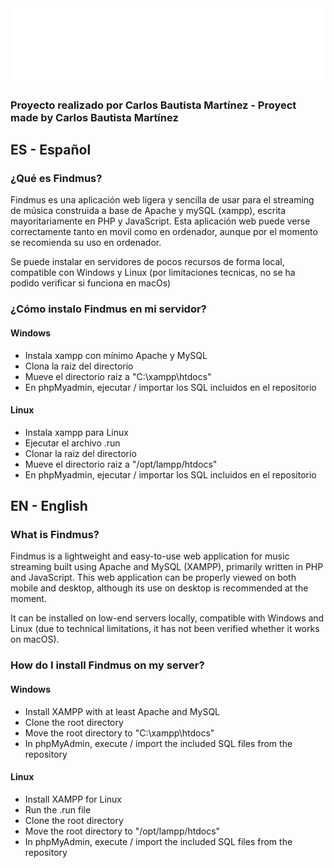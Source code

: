 <img src="styles/themes/darkTheme/logoText.svg">
<h3>Proyecto realizado por Carlos Bautista Martínez - Proyect made by Carlos Bautista Martínez</h3>
<h2>ES - Español</h2>
<h3>¿Qué es Findmus?</h3>
<p>Findmus es una aplicación web ligera y sencilla de usar para el streaming de música construida a base de Apache y mySQL (xampp), escrita mayoritariamente en PHP y JavaScript. Esta aplicación web puede verse correctamente tanto en movil como en ordenador, aunque por el momento se recomienda su uso en ordenador.</p>
<p>Se puede instalar en servidores de pocos recursos de forma local, compatible con Windows y Linux (por limitaciones tecnicas, no se ha podido verificar si funciona en macOs)</p>
<h3>¿Cómo instalo Findmus en mi servidor?</h3>
<h4>Windows</h4>
<ul>
  <li>Instala xampp con mínimo Apache y MySQL</li>
  <li>Clona la raiz del directorio</li>
  <li>Mueve el directorio raiz a "C:\xampp\htdocs"</li>
  <li>En phpMyadmin, ejecutar / importar los SQL incluidos en el repositorio</li>
</ul>
<h4>Linux</h4>
<ul>
  <li>Instala xampp para Linux</li>
  <li>Ejecutar el archivo .run</li>
  <li>Clonar la raiz del directorio</li>
  <li>Mueve el directorio raiz a "/opt/lampp/htdocs"</li>
  <li>En phpMyadmin, ejecutar / importar los SQL incluidos en el repositorio</li>
</ul>
<h2>EN - English</h2>
<h3>What is Findmus?</h3>
<p>Findmus is a lightweight and easy-to-use web application for music streaming built using Apache and MySQL (XAMPP), primarily written in PHP and JavaScript. This web application can be properly viewed on both mobile and desktop, although its use on desktop is recommended at the moment.</p>
<p>It can be installed on low-end servers locally, compatible with Windows and Linux (due to technical limitations, it has not been verified whether it works on macOS).</p>
<h3>How do I install Findmus on my server?</h3>
<h4>Windows</h4>
<ul>
  <li>Install XAMPP with at least Apache and MySQL</li>
  <li>Clone the root directory</li>
  <li>Move the root directory to "C:\xampp\htdocs"</li>
  <li>In phpMyAdmin, execute / import the included SQL files from the repository</li>
</ul>
<h4>Linux</h4>
<ul>
  <li>Install XAMPP for Linux</li>
  <li>Run the .run file</li>
  <li>Clone the root directory</li>
  <li>Move the root directory to "/opt/lampp/htdocs"</li>
  <li>In phpMyAdmin, execute / import the included SQL files from the repository</li>
</ul>
